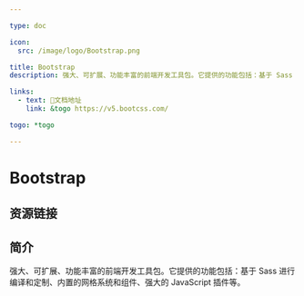 ```yaml
---

type: doc

icon:
  src: /image/logo/Bootstrap.png

title: Bootstrap
description: 强大、可扩展、功能丰富的前端开发工具包。它提供的功能包括：基于 Sass 进行编译和定制、内置的网格系统和组件、强大的 JavaScript 插件等。

links:
  - text: 📖文档地址
    link: &togo https://v5.bootcss.com/

togo: *togo

---
```


<ShowLogo />

# Bootstrap

<ShowBreadcrumb />

## 资源链接

<ShowLinks />

## 简介

强大、可扩展、功能丰富的前端开发工具包。它提供的功能包括：基于 Sass 进行编译和定制、内置的网格系统和组件、强大的 JavaScript 插件等。